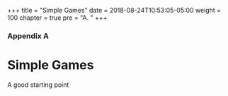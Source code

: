 +++
title = "Simple Games"
date = 2018-08-24T10:53:05-05:00
weight = 100
chapter = true
pre = "A. "
+++

### Appendix A

# Simple Games

A good starting point